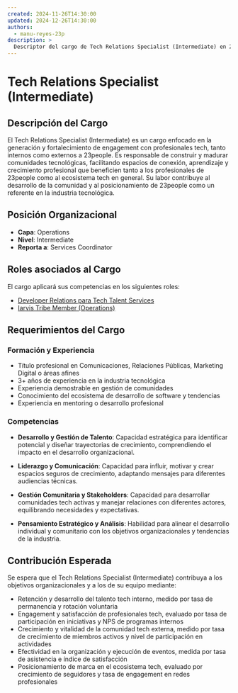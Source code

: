 ```yaml
---
created: 2024-11-26T14:30:00
updated: 2024-12-26T14:30:00
authors:
  - manu-reyes-23p
description: >
  Descriptor del cargo de Tech Relations Specialist (Intermediate) en 23people.
---
```


# Tech Relations Specialist (Intermediate)

## Descripción del Cargo

El Tech Relations Specialist (Intermediate) es un cargo enfocado en la generación y fortalecimiento de engagement con profesionales tech, tanto internos como externos a 23people. Es responsable de construir y madurar comunidades tecnológicas, facilitando espacios de conexión, aprendizaje y crecimiento profesional que beneficien tanto a los profesionales de 23people como al ecosistema tech en general. Su labor contribuye al desarrollo de la comunidad y al posicionamiento de 23people como un referente en la industria tecnológica.

## Posición Organizacional

- **Capa**: Operations
- **Nivel**: Intermediate
- **Reporta a**: Services Coordinator

## Roles asociados al Cargo

El cargo aplicará sus competencias en los siguientes roles:

- [Developer Relations para Tech Talent Services](./developer-relations-for-tts.md)
- [Iarvis Tribe Member (Operations)]()

## Requerimientos del Cargo

### Formación y Experiencia

- Título profesional en Comunicaciones, Relaciones Públicas, Marketing Digital o áreas afines
- 3+ años de experiencia en la industria tecnológica
- Experiencia demostrable en gestión de comunidades
- Conocimiento del ecosistema de desarrollo de software y tendencias
- Experiencia en mentoring o desarrollo profesional

### Competencias

- **Desarrollo y Gestión de Talento**: Capacidad estratégica para identificar potencial y diseñar trayectorias de crecimiento, comprendiendo el impacto en el desarrollo organizacional.

- **Liderazgo y Comunicación**: Capacidad para influir, motivar y crear espacios seguros de crecimiento, adaptando mensajes para diferentes audiencias técnicas.

- **Gestión Comunitaria y Stakeholders**: Capacidad para desarrollar comunidades tech activas y manejar relaciones con diferentes actores, equilibrando necesidades y expectativas.

- **Pensamiento Estratégico y Análisis**: Habilidad para alinear el desarrollo individual y comunitario con los objetivos organizacionales y tendencias de la industria.

## Contribución Esperada

Se espera que el Tech Relations Specialist (Intermediate) contribuya a los objetivos organizacionales y a los de su equipo mediante:

- Retención y desarrollo del talento tech interno, medido por tasa de permanencia y rotación voluntaria
- Engagement y satisfacción de profesionales tech, evaluado por tasa de participación en iniciativas y NPS de programas internos
- Crecimiento y vitalidad de la comunidad tech externa, medido por tasa de crecimiento de miembros activos y nivel de participación en actividades
- Efectividad en la organización y ejecución de eventos, medida por tasa de asistencia e índice de satisfacción
- Posicionamiento de marca en el ecosistema tech, evaluado por crecimiento de seguidores y tasa de engagement en redes profesionales
